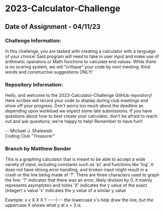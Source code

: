 # 2023-Calculator-Challenge

## Date of Assignment - 04/11/23

### Challenge Information:

In this challenge, you are tasked with creating a calculator with a language of your choice! Said program will need to take in user input and make use of arithmetic operators or Math functions to calculate end values. While there is no scoring system, we will "critique" your code by next meeting. Kind words and constructive suggestions ONLY!

### Repository Information:

Hello, and welcome to the 2023-Calculator-Challenge GitHub repository! Here scribes will record your code to display during club meetings and show off your progress. Don't worry too much about the deadline as depending upon workload we expect some late submissions. If you have questions about how to best create your calculator, don't be afraid to reach out and ask questions; we're happy to help! Remember to have fun!!

-- Michael J. Shalewski<br>
    Coding Club "Treasurer"

### Branch by Matthew Bender
This is a graphing calculator that is meant to be able to accept a wide variety of input, including constants such as 'pi' and functions like 'log'.
It does not have strong error handling, and broken input might result in a crash or the line being made of '?'.
There are three characters used to graph the line:
        '?' indicates that there was an error, likely division by 0, it mainly represents asymptotes and holes
        'X' indicates the y value of the exact (integer) x value
        'x' indicates the y value of a similar y value
        
Example:
  x
  x
  X
   X
    X
     ?
----|---
the lowercase x's help draw the line, but the uppercase X shows what y at x = 3 is.
